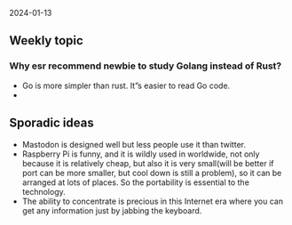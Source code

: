 2024-01-13

## Weekly topic
### Why esr recommend newbie to study Golang instead of Rust?
- Go is more simpler than rust. It”s easier to read Go code.
- 

## Sporadic ideas
- Mastodon is designed well but less people use it than twitter.
- Raspberry Pi is funny, and it is wildly used in worldwide, not only because it is relatively cheap, but also it is very small(will be better if port can be more smaller, but cool down is still a problem), so it can be arranged at lots of places. So the portability is essential to the technology.
- The ability to concentrate is precious in this Internet era where you can get any information just by jabbing the keyboard.
